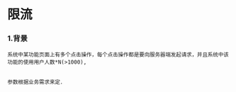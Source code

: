 # 限流

### 1.背景

    系统中某功能页面上有多个点击操作，每个点击操作都是要向服务器端发起请求，并且系统中该功能的使用用户人数*N(>1000),


    参数根据业务需求来定．
